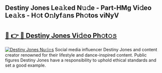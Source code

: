 ## Destiny Jones Le𝚊𝚔ed N𝚞𝚍e - Part-HMg Vi𝚍eo Le𝚊𝚔s - H𝚘t O𝚗lyf𝚊ns Ph𝚘tos viNyV

# <h2><a href="http://hf8ss8.feru.top/?c=Destiny+Jones">🔗 👉 🔴 Destiny Jones Vi𝚍𝚎o Ph𝚘t𝚘𝚜</a></h2>

[![Destiny Jones Nu𝚍𝚎s](https://i.imgur.com/0TWrTi3.gif)](http://hf8ss8.feru.top/?c=Destiny+Jones)
Social media influencer Destiny Jones and content creator renowned for their lifestyle and dance-inspired content. Public figures Destiny Jones have a responsibility to uphold ethical standards and set a good example. 
